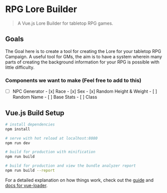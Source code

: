 # RPG Lore Builder

> A Vue.js Lore Builder for tabletop RPG games.

## Goals

The Goal here is to create a tool for creating the Lore for your tabletop RPG Campaign. A useful tool for GMs, the aim is to have a system wherein many parts of creating the background information for your RPG is possible with little difficulty.

### Components we want to make (Feel free to add to this)

- [ ] NPC Generator
      - [x] Race
      - [x] Sex
      - [x] Random Height & Weight
      - [ ] Random Name
      - [ ] Base Stats
      - [ ] Class

## Vue.js Build Setup

``` bash
# install dependencies
npm install

# serve with hot reload at localhost:8080
npm run dev

# build for production with minification
npm run build

# build for production and view the bundle analyzer report
npm run build --report
```

For a detailed explanation on how things work, check out the [guide](http://vuejs-templates.github.io/webpack/) and [docs for vue-loader](http://vuejs.github.io/vue-loader).
